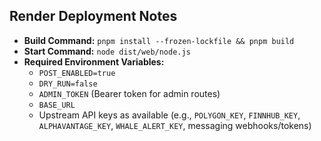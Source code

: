 ## Render Deployment Notes

- **Build Command:** `pnpm install --frozen-lockfile && pnpm build`
- **Start Command:** `node dist/web/node.js`
- **Required Environment Variables:**
  - `POST_ENABLED=true`
  - `DRY_RUN=false`
  - `ADMIN_TOKEN` (Bearer token for admin routes)
  - `BASE_URL`
  - Upstream API keys as available (e.g., `POLYGON_KEY`, `FINNHUB_KEY`, `ALPHAVANTAGE_KEY`, `WHALE_ALERT_KEY`, messaging webhooks/tokens)
